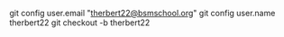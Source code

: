 git config user.email "therbert22@bsmschool.org"
git config user.name therbert22
git checkout -b therbert22
